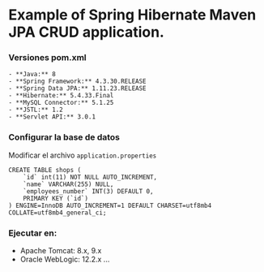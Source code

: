 # Example of Spring Hibernate Maven JPA CRUD application. 

### Versiones pom.xml
```
- **Java:** 8
- **Spring Framework:** 4.3.30.RELEASE
- **Spring Data JPA:** 1.11.23.RELEASE
- **Hibernate:** 5.4.33.Final
- **MySQL Connector:** 5.1.25
- **JSTL:** 1.2
- **Servlet API:** 3.0.1
```

### Configurar la base de datos
Modificar el archivo `application.properties` 
```
CREATE TABLE shops (
	`id` int(11) NOT NULL AUTO_INCREMENT,
	`name` VARCHAR(255) NULL,
	`employees_number` INT(3) DEFAULT 0,
	PRIMARY KEY (`id`)
) ENGINE=InnoDB AUTO_INCREMENT=1 DEFAULT CHARSET=utf8mb4 COLLATE=utf8mb4_general_ci; 
```

### Ejecutar en:

- Apache Tomcat: 8.x, 9.x
- Oracle WebLogic: 12.2.x
...
